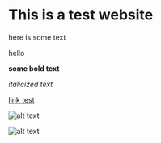 # This is a test website

here is some text 

hello

**some bold text**

*italicized text* 

[link test](google.com)

![alt text](https://upload.wikimedia.org/wikipedia/commons/4/41/Shtandart_%28ship%2C_1999%29%2C_S%C3%A8te_cf02.jpg)



![alt text](https://aashirahmed01.github.io/Website-/IMG_7655.jpg)

